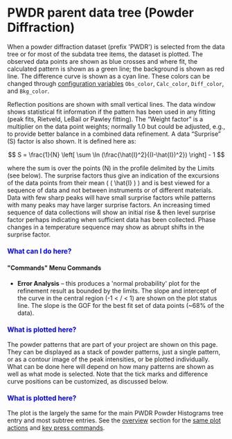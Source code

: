<!--- Don't change the HTML version of this file; edit the .md version -->
<a name="PWDR_parent"></a>
<a name="PWDR"></a>
#  **PWDR** parent data tree (Powder Diffraction)

When a powder diffraction dataset (prefix 'PWDR') is selected from the data tree or for most of the subdata tree items, the dataset is plotted. The observed data points are shown as blue crosses and where fit, the calculated pattern is shown as a green line; the background is shown as red line. The difference curve is shown as a cyan line. These colors can be changed through [configuration variables](./others.md#config) `Obs_color`, `Calc_color`, `Diff_color`, and `Bkg_color`.

Reflection positions are shown with small vertical lines. The data window shows statistical fit information if the pattern has been used in any fitting (peak fits, Rietveld, LeBail or Pawley fitting). The “Weight factor” is a multiplier on the data point weights; normally 1.0 but could be adjusted, e.g., to provide better balance in a combined data refinement. A data “Surprise” (S) factor is also shown. It is defined here as:

$$
  S = \frac{1}{N} \left[ \sum \ln (\frac{\hat{I}^2}{(I-\hat{I})^2}) \right] - 1
$$

where the sum is over the points (N) in the profile delimited by the Limits (see below). The surprise factors thus give an indication of the excursions of the data points from their mean ( \( \hat{I} \) ) and is best viewed for a sequence of data and not between instruments or of different materials. Data with few sharp peaks will have small surprise factors while patterns with many peaks may have larger surprise factors. An increasing timed sequence of data collections will show an initial rise & then level surprise factor perhaps indicating when sufficient data has been collected. Phase changes in a temperature sequence may show as abrupt shifts in the surprise factor.


<H3 style="color:blue;font-size:1.1em">What can I do here?</H3>

#### "**Commands**" Menu Commands

* **Error Analysis** – this produces a 'normal probability' plot for the refinement result as bounded by the limits. The slope and intercept of the curve in the central region (-1 < / < 1) are shown on the plot status line. The slope is the GOF for the best fit set of data points (~68% of the data).

<H3 style="color:blue;font-size:1.1em">What is plotted here?</H3>

The powder patterns that are part of your project are shown on this page. 
They can be displayed as a stack of powder patterns, just a single pattern, or as a contour image of the peak intensities, or be plotted individually. 
What can be done here will depend on how many patterns are shown as well as what mode is selected. Note that the tick marks and difference curve positions can be customized, as discussed below.

<H3 style="color:blue;font-size:1.1em">What is plotted here?</H3>

The plot is the largely the same for the main PWDR Powder Histograms tree entry and
most subtree entries. See the [overview](./powder.md) section for the [same plot actions](./powder.md#PWDR_plot_actions) and [key press commands](./powder.md#PWDR_keylist). 
